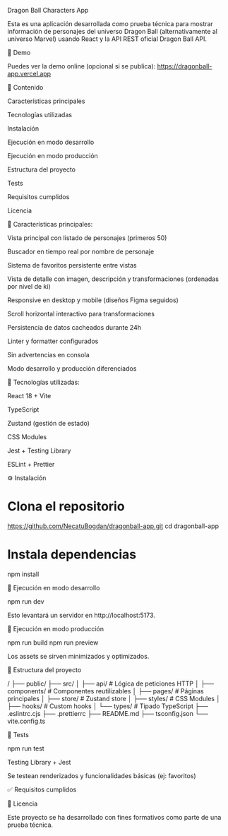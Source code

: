 Dragon Ball Characters App

Esta es una aplicación desarrollada como prueba técnica para mostrar información de personajes del universo Dragon Ball (alternativamente al universo Marvel) usando React y la API REST oficial Dragon Ball API.

🚀 Demo

Puedes ver la demo online (opcional si se publica): https://dragonball-app.vercel.app

📄 Contenido

Características principales

Tecnologías utilizadas

Instalación

Ejecución en modo desarrollo

Ejecución en modo producción

Estructura del proyecto

Tests

Requisitos cumplidos

Licencia

🚀 Características principales:

Vista principal con listado de personajes (primeros 50)

Buscador en tiempo real por nombre de personaje

Sistema de favoritos persistente entre vistas

Vista de detalle con imagen, descripción y transformaciones (ordenadas por nivel de ki)

Responsive en desktop y mobile (diseños Figma seguidos)

Scroll horizontal interactivo para transformaciones

Persistencia de datos cacheados durante 24h

Linter y formatter configurados

Sin advertencias en consola

Modo desarrollo y producción diferenciados

🧰 Tecnologías utilizadas:

React 18 + Vite

TypeScript

Zustand (gestión de estado)

CSS Modules

Jest + Testing Library

ESLint + Prettier

⚙️ Instalación

# Clona el repositorio

https://github.com/NecatuBogdan/dragonball-app.git
cd dragonball-app

# Instala dependencias

npm install

🔧 Ejecución en modo desarrollo

npm run dev

Esto levantará un servidor en http://localhost:5173.

🚨 Ejecución en modo producción

npm run build
npm run preview

Los assets se sirven minimizados y optimizados.

📁 Estructura del proyecto

/
├── public/
├── src/
│ ├── api/ # Lógica de peticiones HTTP
│ ├── components/ # Componentes reutilizables
│ ├── pages/ # Páginas principales
│ ├── store/ # Zustand store
│ ├── styles/ # CSS Modules
│ ├── hooks/ # Custom hooks
│ └── types/ # Tipado TypeScript
├── .eslintrc.cjs
├── .prettierrc
├── README.md
├── tsconfig.json
└── vite.config.ts

📝 Tests

npm run test

Testing Library + Jest

Se testean renderizados y funcionalidades básicas (ej: favoritos)

✅ Requisitos cumplidos

📅 Licencia

Este proyecto se ha desarrollado con fines formativos como parte de una prueba técnica.

